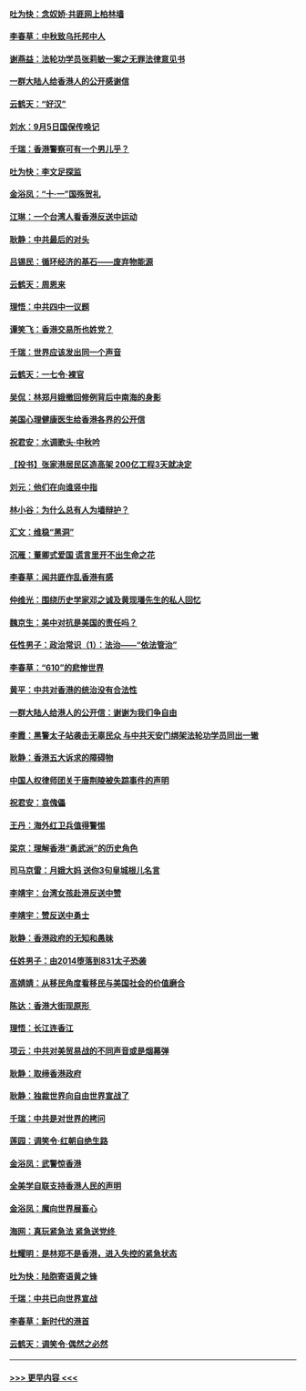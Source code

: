 #### [吐为快：念奴娇‧共匪网上柏林墙](../pages/nsc993/n11519122.md?t=09131244) 
#### [李春草：中秋致乌托邦中人](../pages/nsc993/n11518776.md?t=09131244) 
#### [谢燕益：法轮功学员张莉敏一案之无罪法律意见书](../pages/nsc993/n11517600.md?t=09131244) 
#### [一群大陆人给香港人的公开感谢信](../pages/nsc993/n11514797.md?t=09131244) 
#### [云鹤天：“好汉”](../pages/nsc993/n11513536.md?t=09131244) 
#### [刘水：9月5日国保传唤记](../pages/nsc993/n11513460.md?t=09131244) 
#### [千瑞：香港警察可有一个男儿乎？](../pages/nsc993/n11513109.md?t=09131244) 
#### [吐为快：李文足探监](../pages/nsc993/n11509622.md?t=09131244) 
#### [金浴凤：“十‧一”国殇贺礼](../pages/nsc993/n11509593.md?t=09131244) 
#### [江琳：一个台湾人看香港反送中运动](../pages/nsc993/n11509211.md?t=09131244) 
#### [耿静：中共最后的对头](../pages/nsc993/n11508308.md?t=09131244) 
#### [吕锡民：循环经济的基石——废弃物能源](../pages/nsc993/n11508212.md?t=09131244) 
#### [云鹤天：周恩来](../pages/nsc993/n11508055.md?t=09131244) 
#### [理悟：中共四中一议题](../pages/nsc993/n11507782.md?t=09131244) 
#### [谭笑飞：香港交易所也姓党？](../pages/nsc993/n11507753.md?t=09131244) 
#### [千瑞：世界应该发出同一个声音](../pages/nsc993/n11507290.md?t=09131244) 
#### [云鹤天：一七令‧裸官](../pages/nsc993/n11507177.md?t=09131244) 
#### [吴侃：林郑月娥撤回修例背后中南海的身影](../pages/nsc993/n11506876.md?t=09131244) 
#### [美国心理健康医生给香港各界的公开信](../pages/nsc993/n11506809.md?t=09131244) 
#### [祝君安：水调歌头‧中秋吟](../pages/nsc993/n11506758.md?t=09131244) 
#### [【投书】张家港居民区造高架 200亿工程3天就决定](../pages/nsc993/n11506682.md?t=09131244) 
#### [刘元：他们在向谁竖中指](../pages/nsc993/n11505384.md?t=09131244) 
#### [林小谷：为什么总有人为墙辩护？](../pages/nsc993/n11505226.md?t=09131244) 
#### [汇文：维稳“黑洞”](../pages/nsc993/n11504347.md?t=09131244) 
#### [沉雁：董卿式爱国 谎言里开不出生命之花](../pages/nsc993/n11503215.md?t=09131244) 
#### [李春草：闻共匪作乱香港有感](../pages/nsc993/n11503072.md?t=09131244) 
#### [仲维光：围绕历史学家邓之诚及黄现璠先生的私人回忆](../pages/nsc993/n11501330.md?t=09131244) 
#### [魏京生：美中对抗是美国的责任吗？](../pages/nsc993/n11500723.md?t=09131244) 
#### [任性男子：政治常识（1）：法治——“依法管治”](../pages/nsc993/n11500791.md?t=09131244) 
#### [李春草：“610”的悲惨世界](../pages/nsc993/n11501141.md?t=09131244) 
#### [黄平：中共对香港的统治没有合法性](../pages/nsc993/n11499473.md?t=09131244) 
#### [一群大陆人给港人的公开信：谢谢为我们争自由](../pages/nsc993/n11500402.md?t=09131244) 
#### [李霞：黑警太子站袭击无辜民众 与中共天安门绑架法轮功学员同出一辙](../pages/nsc993/n11499805.md?t=09131244) 
#### [耿静：香港五大诉求的障碍物](../pages/nsc993/n11497578.md?t=09131244) 
#### [中国人权律师团关于唐荆陵被失踪事件的声明](../pages/nsc993/n11500014.md?t=09131244) 
#### [祝君安：哀傀儡](../pages/nsc993/n11499776.md?t=09131244) 
#### [王丹：海外红卫兵值得警惕](../pages/nsc993/n11498138.md?t=09131244) 
#### [梁京：理解香港“勇武派”的历史角色](../pages/nsc993/n11498006.md?t=09131244) 
#### [司马京雷：月娥大妈  送你3句皇城根儿名言](../pages/nsc993/n11497885.md?t=09131244) 
#### [李靖宇：台湾女孩赴港反送中赞](../pages/nsc993/n11497721.md?t=09131244) 
#### [李靖宇：赞反送中勇士](../pages/nsc993/n11497452.md?t=09131244) 
#### [耿静：香港政府的无知和愚昧](../pages/nsc993/n11494238.md?t=09131244) 
#### [任姓男子：由2014堕落到831太子恐袭](../pages/nsc993/n11496683.md?t=09131244) 
#### [高婧婧：从移民角度看移民与美国社会的价值磨合](../pages/nsc993/n11495757.md?t=09131244) 
#### [陈达：香港大街现原形 ](../pages/nsc993/n11495441.md?t=09131244) 
#### [理悟：长江连香江](../pages/nsc993/n11495377.md?t=09131244) 
#### [项云：中共对美贸易战的不同声音或是烟幕弹](../pages/nsc993/n11494929.md?t=09131244) 
#### [耿静：取缔香港政府](../pages/nsc993/n11494218.md?t=09131244) 
#### [耿静：独裁世界向自由世界宣战了](../pages/nsc993/n11494190.md?t=09131244) 
#### [千瑞：中共是对世界的拷问](../pages/nsc993/n11493021.md?t=09131244) 
#### [莲园：调笑令‧红朝自绝生路](../pages/nsc993/n11493011.md?t=09131244) 
#### [金浴凤：武警惊香港](../pages/nsc993/n11492994.md?t=09131244) 
#### [全美学自联支持香港人民的声明](../pages/nsc993/n11492630.md?t=09131244) 
#### [金浴凤：魔向世界展畜心](../pages/nsc993/n11492599.md?t=09131244) 
#### [海网：真玩紧急法 紧急送党终 ](../pages/nsc993/n11492535.md?t=09131244) 
#### [杜耀明：是林郑不是香港，进入失控的紧急状态](../pages/nsc993/n11491420.md?t=09131244) 
#### [吐为快：陆胞寄语黄之锋](../pages/nsc993/n11491117.md?t=09131244) 
#### [千瑞：中共已向世界宣战](../pages/nsc993/n11490123.md?t=09131244) 
#### [李春草：新时代的港首](../pages/nsc993/n11489864.md?t=09131244) 
#### [云鹤天：调笑令·偶然之必然](../pages/nsc993/n11489701.md?t=09131244) 

----
#### [ >>> 更早内容 <<< ](../indexes/nsc993-earlier.md)
